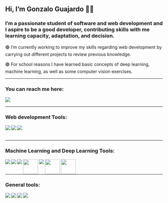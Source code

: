 ## Hi, I’m Gonzalo Guajardo 👋👋

### I’m a passionate student of software and web development and I aspire to be a good developer, contributing skills with me learning capacity, adaptation, and decision.

🟣 I’m currently working to improve my skills regarding web development by carrying out different projects to review previous knowledge.

🟣 For school reasons I have learned basic concepts of deep learning, machine learning, as well as some computer vision exercises.

---

### You can reach me here:

[<img src="https://img.icons8.com/color/48/000000/linkedin.png"/>][linkedin]

[linkedin]: https://www.linkedin.com/in/gonzaloguajardog/

---

### Web development Tools:
<img align="left" src="https://img.icons8.com/color/48/000000/javascript--v1.png"/>
<img align="left" src="https://img.icons8.com/color/48/000000/html-5--v1.png"/>
<img align="left" src="https://img.icons8.com/color/48/000000/css3.png"/>
<br/>
<br/>

---

### Machine Learning and Deep Learning Tools:

<img align="left" src="https://img.icons8.com/color/48/000000/python--v1.png"/>
<img align="left" src="https://img.icons8.com/fluency/48/000000/jupyter.png"/>
<img align="left" src="https://img.icons8.com/color/48/000000/numpy.png"/>
<img align="left" width="48" src="https://upload.wikimedia.org/wikipedia/commons/a/ae/Keras_logo.svg"/>
<img align="left" src="https://img.icons8.com/color/50/000000/tensorflow.png"/>
<img align="left" width="48" src="https://upload.wikimedia.org/wikipedia/commons/8/84/Matplotlib_icon.svg"/>
<img align="left" width="48" src="https://upload.wikimedia.org/wikipedia/commons/2/22/Pandas_mark.svg"/>

<br/>
<br/>

---

### General tools:
<img align="left" src="https://img.icons8.com/color/48/000000/visual-studio-code-2019.png"/>
<img align="left" src="https://img.icons8.com/color/48/000000/git.png"/>
<img align="left" src="https://img.icons8.com/material-outlined/48/000000/github.png"/>
<img align="left" src="https://img.icons8.com/color/48/000000/mysql-logo.png"/>
